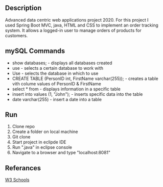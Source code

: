 ## Description
Advanced data centric web applications project 2020. For this project I used Spring Boot MVC, java, HTML and CSS to implement an order tracking system. It allows a logged-in user to manage orders of products for customers.

## mySQL Commands
* show databases; - displays all databases created
* use <DatabaseName> - selects a certain database to work with
* Use <DatabaseNameHere>- selects the database in which to use
* CREATE TABLE <TableNameHere> (PersonID int, FirstName varchar(255)); - creates a table vith colume values of PersonID & FirstName
* select * from <DatabaseNameHere> - displays information in a specific table
* insert into <TableName> values (1, "John"); - inserts specific data into the table
* date varchar(255) - insert a date into a table
  
## Run
1) Clone repo
2) Create a folder on local machine
3) Git clone <RepoLink>
4) Start project in eclipde IDE
5) Run ".java" in eclipse console
6) Navigate to a browser and type "localhost:8081"
  
## Referances
[W3 Schools](https://www.w3schools.com/sql/sql_create_table.asp)
  

